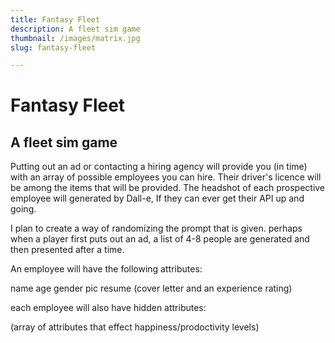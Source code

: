```yaml
---
title: Fantasy Fleet
description: A fleet sim game 
thumbnail: /images/matrix.jpg
slug: fantasy-fleet

---
```


# Fantasy Fleet

## A fleet sim game  

Putting out an ad or contacting a hiring agency will provide you (in time)
with an array of possible employees you can hire. Their driver's licence will
be among the items that will be provided. The headshot of each prospective employee will
generated by Dall-e, If they can ever get their API up and going.    

I plan to create a way of randomizing 
the prompt that is given. perhaps when a player first puts out an ad, a list of 4-8 people 
are generated and then presented after a time.

An employee will have the following attributes:

name
age
gender
pic
resume (cover letter and an experience rating)

each employee will also have hidden attributes:

(array of attributes that effect happiness/prodoctivity levels)